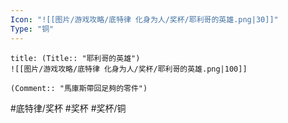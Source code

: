 ```yaml
---
Icon: "![[图片/游戏攻略/底特律 化身为人/奖杯/耶利哥的英雄.png|30]]"
Type: "铜"
---
```

```ad-common-bronze-trophy
title: (Title:: "耶利哥的英雄")
![[图片/游戏攻略/底特律 化身为人/奖杯/耶利哥的英雄.png|100]]

(Comment:: "馬庫斯帶回足夠的零件")
```

#底特律/奖杯 #奖杯 #奖杯/铜
